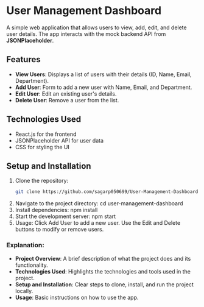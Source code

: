 # User Management Dashboard

A simple web application that allows users to view, add, edit, and delete user details. The app interacts with the mock backend API from **JSONPlaceholder**.

## Features

- **View Users**: Displays a list of users with their details (ID, Name, Email, Department).
- **Add User**: Form to add a new user with Name, Email, and Department.
- **Edit User**: Edit an existing user's details.
- **Delete User**: Remove a user from the list.

## Technologies Used

- React.js for the frontend
- JSONPlaceholder API for user data
- CSS for styling the UI

## Setup and Installation

1. Clone the repository:
   ```bash
   git clone https://github.com/sagarp050699/User-Management-Dashboard.git

2. Navigate to the project directory: cd user-management-dashboard
3. Install dependencies: npm install
4. Start the development server: npm start
5. Usage:
     Click Add User to add a new user.
     Use the Edit and Delete buttons to modify or remove users.
   
### Explanation:
- **Project Overview**: A brief description of what the project does and its functionality.
- **Technologies Used**: Highlights the technologies and tools used in the project.
- **Setup and Installation**: Clear steps to clone, install, and run the project locally.
- **Usage**: Basic instructions on how to use the app.
